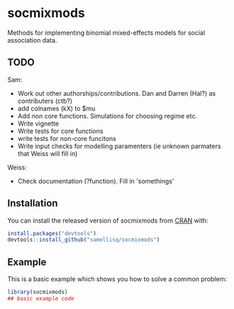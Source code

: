 # socmixmods

<!-- badges: start -->
<!-- badges: end -->

Methods for implementing binomial mixed-effects models for social association data. 

## TODO

Sam:
 - Work out other authorships/contributions. Dan and Darren (Hal?) as contributers (ctb?)
 - add colnames (kX) to $mu
 - Add non core functions. Simulations for choosing regime etc.
 - Write vignette
 - Write tests for core functions
 - write tests for non-core funcitons
 - Write input checks for modelling paramenters (ie unknown parmaters that Weiss will fill in)
 
Weiss:
 - Check documentation (?function). Fill in 'somethings'




## Installation

You can install the released version of socmixmods from [CRAN](https://CRAN.R-project.org) with:

``` r
install.packages("devtools")
devtools::install_github("samellisq/socmixmods")
```

## Example

This is a basic example which shows you how to solve a common problem:

``` r
library(socmixmods)
## basic example code
```


